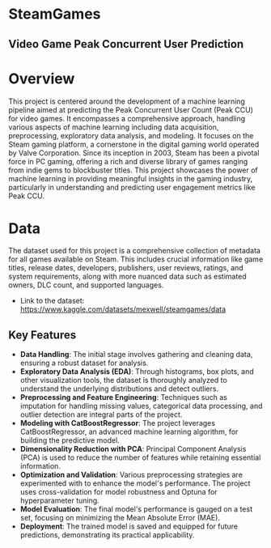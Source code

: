 # SteamGames
## Video Game Peak Concurrent User Prediction

# Overview

This project is centered around the development of a machine learning pipeline aimed at predicting the Peak Concurrent User Count (Peak CCU) for video games. It encompasses a comprehensive approach, handling various aspects of machine learning including data acquisition, preprocessing, exploratory data analysis, and modeling. It focuses on the Steam gaming platform, a cornerstone in the digital gaming world operated by Valve Corporation. Since its inception in 2003, Steam has been a pivotal force in PC gaming, offering a rich and diverse library of games ranging from indie gems to blockbuster titles.
This project showcases the power of machine learning in providing meaningful insights in the gaming industry, particularly in understanding and predicting user engagement metrics like Peak CCU.

# Data
The dataset used for this project is a comprehensive collection of metadata for all games available on Steam. This includes crucial information like game titles, release dates, developers, publishers, user reviews, ratings, and system requirements, along with more nuanced data such as estimated owners, DLC count, and supported languages.

- Link to the dataset: https://www.kaggle.com/datasets/mexwell/steamgames/data


## Key Features

- **Data Handling**: The initial stage involves gathering and cleaning data, ensuring a robust dataset for analysis.
- **Exploratory Data Analysis (EDA)**: Through histograms, box plots, and other visualization tools, the dataset is thoroughly analyzed to understand the underlying distributions and detect outliers.
- **Preprocessing and Feature Engineering**: Techniques such as imputation for handling missing values, categorical data processing, and outlier detection are integral parts of the project.
- **Modeling with CatBoostRegressor**: The project leverages CatBoostRegressor, an advanced machine learning algorithm, for building the predictive model.
- **Dimensionality Reduction with PCA**: Principal Component Analysis (PCA) is used to reduce the number of features while retaining essential information.
- **Optimization and Validation**: Various preprocessing strategies are experimented with to enhance the model's performance. The project uses cross-validation for model robustness and Optuna for hyperparameter tuning.
- **Model Evaluation**: The final model's performance is gauged on a test set, focusing on minimizing the Mean Absolute Error (MAE).
- **Deployment**: The trained model is saved and equipped for future predictions, demonstrating its practical applicability.

